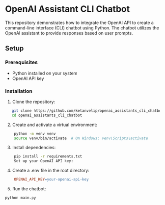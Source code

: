 # OpenAI Assistant CLI Chatbot

This repository demonstrates how to integrate the OpenAI API to create a command-line interface (CLI) chatbot using Python. The chatbot utilizes the OpenAI assistant to provide responses based on user prompts.

## Setup

### Prerequisites

- Python installed on your system
- OpenAI API key

### Installation

1. Clone the repository:

```bash
   git clone https://github.com/ketanvelip/openai_assistants_cli_chatbot.git
   cd openai_assistants_cli_chatbot
```

2. Create and activate a virtual environment:

```bash
    python -m venv venv
    source venv/bin/activate  # On Windows: venv\Scripts\activate
```

3. Install dependencies:

```bash
    pip install -r requirements.txt
    Set up your OpenAI API key:
```

4. Create a .env file in the root directory:
```makefile
    OPENAI_API_KEY=your-openai-api-key
```

5. Run the chatbot:

```bash
python main.py
```
